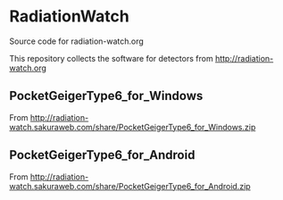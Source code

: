 # RadiationWatch
Source code for radiation-watch.org

This repository collects the software for detectors from
http://radiation-watch.org

## PocketGeigerType6_for_Windows

From
http://radiation-watch.sakuraweb.com/share/PocketGeigerType6_for_Windows.zip

## PocketGeigerType6_for_Android

From
http://radiation-watch.sakuraweb.com/share/PocketGeigerType6_for_Android.zip


